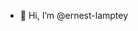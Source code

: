 - 👋 Hi, I’m @ernest-lamptey

<!---
ernest-lamptey/ernest-lamptey is a ✨ special ✨ repository because its `README.md` (this file) appears on your GitHub profile.
You can click the Preview link to take a look at your changes.
--->
